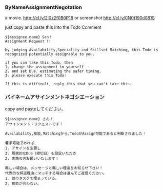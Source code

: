 ### ByNameAssignmentNegotation

a movie. 
http://cl.ly/2l0z2f0B0P18
or screenshot http://cl.ly/0N0t190d081S


just copy and paste this into the Todo Comment
```
${assignee.name} San！
Assignment Request !!

by judging Availability,Speciality and Skillset Matching, this Todo is recognized potentially assignable to you. 

if you can take this Todo, then 
1. change the assignment to yourself
2. and set Due. estimating the safer timing. 
3. please execute this Todo!

If this is difficult, reply this that you can't take this. 
```

### バイネームアサインメントネゴシエーション

copy and pasteしてください。

```
${assignee.name} さん！
アサインメント・リクエストです！

Availability,技能,Matchingから,TodoがAssign可能であると判断されました！

着手可能であれば、
1. アサインを変更し
2. 現実的なDue（締切日）も設定いただき
2. 実施の方お願いいたします！

難しい場合は、メッセージと難しい理由をお知らせ下さい！
代表的な辞退理由にマッチする場合は選んでご返信ください。
1. 他のタスクで埋まっている。
2. 技能が合わない。

```
